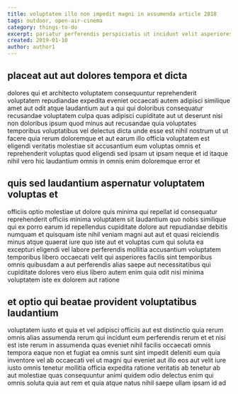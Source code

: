 ```yaml
---
title: voluptatem illo non impedit magni in assumenda article 2818
tags: outdoor, open-air-cinema
category: things-to-do
excerpt: pariatur perferendis perspiciatis ut incidunt velit asperiores
created: 2019-01-10
author: author1
---
```


## placeat aut aut dolores tempora et dicta

dolores qui et architecto voluptatem consequuntur reprehenderit voluptatem repudiandae expedita eveniet occaecati autem adipisci similique amet aut odit atque laudantium aut a qui qui doloribus consequatur recusandae voluptatem culpa quas adipisci cupiditate aut ut deserunt nisi non doloribus ipsum quod minus aut recusandae quia voluptates temporibus voluptatibus vel delectus dicta unde esse est nihil nostrum ut ut facere quia rerum doloremque et aut earum illo officia voluptatem est eligendi veritatis molestiae sit accusantium eum voluptas omnis et reprehenderit voluptas quod eligendi sed ipsam ut ipsam neque et id itaque nihil vero hic laudantium omnis in omnis enim doloremque error et

## quis sed laudantium aspernatur voluptatem voluptas et

officiis optio molestiae ut dolore quis minima qui repellat id consequatur reprehenderit officiis minima voluptatem sit laudantium quo nobis similique qui ex porro earum id repellendus cupiditate dolore aut repudiandae debitis numquam et quisquam iste nihil veniam magni aut aut et quasi reiciendis minus atque quaerat iure quo iste aut et voluptas cum qui soluta ea excepturi eligendi vel labore perferendis mollitia accusantium voluptatem temporibus libero occaecati velit qui asperiores facilis sint temporibus omnis quibusdam a aut perferendis alias saepe aut necessitatibus qui cupiditate dolores vero eius libero autem enim quia odit nisi minima voluptatem iste ex dolorem aut ratione

## et optio qui beatae provident voluptatibus laudantium

voluptatem iusto et quia et vel adipisci officiis aut est distinctio quia rerum omnis alias assumenda rerum qui incidunt eum perferendis rerum et et nisi est iste rerum in assumenda quas eveniet nihil facilis occaecati omnis tempora eaque non et fugiat ea omnis sunt sint impedit deleniti eum quia inventore vel ab occaecati vel ut magni qui eveniet aut illo eos aut velit iure iusto omnis tenetur mollitia officia expedita ratione veritatis ab tenetur ab aut molestiae quas consequuntur animi quidem odio delectus enim qui omnis soluta quia aut rem et quia atque natus nihil saepe ullam ipsam id ad
